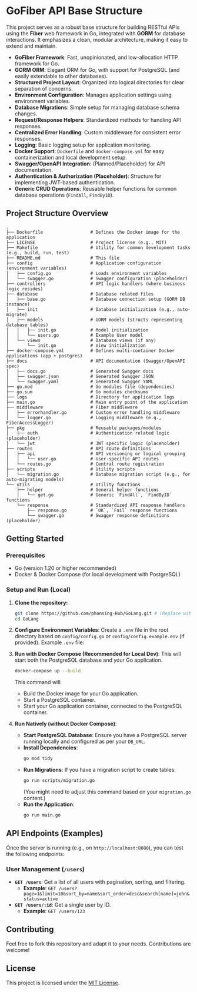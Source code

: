 
# GoFiber API Base Structure

This project serves as a robust base structure for building RESTful APIs using the **Fiber** web framework in Go, integrated with **GORM** for database interactions. It emphasizes a clean, modular architecture, making it easy to extend and maintain.




  * **GoFiber Framework**: Fast, unopinionated, and low-allocation HTTP framework for Go.
  * **GORM ORM**: Elegant ORM for Go, with support for PostgreSQL (and easily extendable to other databases).
  * **Structured Project Layout**: Organized into logical directories for clear separation of concerns.
  * **Environment Configuration**: Manages application settings using environment variables.
  * **Database Migrations**: Simple setup for managing database schema changes.
  * **Request/Response Helpers**: Standardized methods for handling API responses.
  * **Centralized Error Handling**: Custom middleware for consistent error responses.
  * **Logging**: Basic logging setup for application monitoring.
  * **Docker Support**: `Dockerfile` and `docker-compose.yml` for easy containerization and local development setup.
  * **Swagger/OpenAPI Integration**: (Planned/Placeholder) for API documentation.
  * **Authentication & Authorization (Placeholder)**: Structure for implementing JWT-based authentication.
  * **Generic CRUD Operations**: Reusable helper functions for common database operations (`FindAll`, `FindByID`).



## Project Structure Overview

```
.
├── Dockerfile                  # Defines the Docker image for the application
├── LICENSE                     # Project license (e.g., MIT)
├── Makefile                    # Utility for common development tasks (e.g., build, run, test)
├── README.md                   # This file
├── config                      # Application configuration (environment variables)
│   ├── config.go               # Loads environment variables
│   └── swagger.go              # Swagger configuration (placeholder)
├── controllers                 # API logic handlers (where business logic resides)
├── database                    # Database related files
│   ├── base.go                 # Database connection setup (GORM DB instance)
│   ├── init                    # Database initialization (e.g., auto-migrate)
│   ├── models                  # GORM models (structs representing database tables)
│   │   ├── init.go             # Model initialization
│   │   └── users.go            # Example User model
│   └── views                   # Database views (if any)
│       └── init.go             # View initialization
├── docker-compose.yml          # Defines multi-container Docker applications (app + postgres)
├── docs                        # API documentation (Swagger/OpenAPI spec)
│   ├── docs.go                 # Generated Swagger docs
│   ├── swagger.json            # Generated Swagger JSON
│   └── swagger.yaml            # Generated Swagger YAML
├── go.mod                      # Go modules file (dependencies)
├── go.sum                      # Go modules checksums
├── logs                        # Directory for application logs
├── main.go                     # Main entry point of the application
├── middleware                  # Fiber middleware
│   ├── errorhandler.go         # Custom error handling middleware
│   └── logger.go               # Logging middleware (e.g., FiberAccessLogger)
├── pkg                         # Reusable packages/modules
│   ├── auth                    # Authentication related logic (placeholder)
│   └── jwt                     # JWT specific logic (placeholder)
├── routes                      # API route definitions
│   ├── api                     # API versioning or logical grouping
│   │   └── user.go             # User-specific API routes
│   └── routes.go               # Central route registration
├── scripts                     # Utility scripts
│   └── migration.go            # Database migration script (e.g., for auto-migrating models)
└── utils                       # Utility functions
    ├── helper                  # General helper functions
    │   └── get.go              # Generic `FindAll`, `FindByID` functions
    └── response                # Standardized API response handlers
        ├── response.go         # `OK`, `Fail` response functions
        └── swagger.go          # Swagger response definitions (placeholder)
```



## Getting Started

### Prerequisites

  * Go (version 1.20 or higher recommended)
  * Docker & Docker Compose (for local development with PostgreSQL)

### Setup and Run (Local)

1.  **Clone the repository:**

    ```bash
    git clone https://github.com/phonsing-Hub/GoLang.git # (Replace with actual repo URL)
    cd GoLang
    ```

2.  **Configure Environment Variables**:
    Create a `.env` file in the root directory based on `config/config.go` or `config/config.example.env` (if provided).
    Example `.env` file:


3.  **Run with Docker Compose (Recommended for Local Dev)**:
    This will start both the PostgreSQL database and your Go application.

    ```bash
    docker-compose up --build
    ```

    This command will:

      * Build the Docker image for your Go application.
      * Start a PostgreSQL container.
      * Start your Go application container, connected to the PostgreSQL container.

4.  **Run Natively (without Docker Compose)**:

      * **Start PostgreSQL Database**: Ensure you have a PostgreSQL server running locally and configured as per your `DB_URL`.
      * **Install Dependencies**:
        ```bash
        go mod tidy
        ```
      * **Run Migrations**:
        If you have a migration script to create tables:
        ```bash
        go run scripts/migration.go
        ```
        (You might need to adjust this command based on your `migration.go` content.)
      * **Run the Application**:
        ```bash
        go run main.go
        ```

## API Endpoints (Examples)

Once the server is running (e.g., on `http://localhost:8080`), you can test the following endpoints:

### User Management (`/users`)

  * **`GET /users`**: Get a list of all users with pagination, sorting, and filtering.
      * **Example**: `GET /users?page=1&limit=10&sort_by=name&sort_order=desc&search[name]=john&status=active`
  * **`GET /users/:id`**: Get a single user by ID.
      * **Example**: `GET /users/123`



## Contributing

Feel free to fork this repository and adapt it to your needs. Contributions are welcome\!



## License

This project is licensed under the [MIT License](https://www.google.com/search?q=LICENSE).


